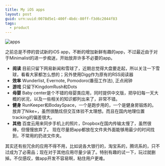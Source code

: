 ```yaml
---
title: My iOS apps
layout: post
guid: urn:uuid:0078d5e1-400f-4bdc-80ff-f3d6c2044f83
tags:
  - product
---
```


![apps](http://pic.yupoo.com/lishugo/Dn1xDBSX/medium.jpg)

之前总是不停的尝试新的iOS app，不断的增加新鲜有趣的app，不过最近由于对于Minimalist的进一步痴迷，开始放弃许多不必要的app。

*   __阅读__ 目前只留下网易新闻和雪球了，近期总觉得大盘要走起，所以关注一下雪球，看看大家都怎么想的；另外使用Digg作为原有的RSS阅读器
*   __效率__ Wunderlist, Evernote, Pomodoro(番茄工作法), 正点闹钟
*   __游戏__ 只留下KingdomRush和Dots
*   __母婴__ Baby center是个不错的母婴类应用，同时提供中文版，把孕妇每一天大概的状况，以及一些相关的知识都列出来了，非常不错。
*   __健身__ RunKeeper和BodaySpace，一个是跑步用的，一个是健身房锻炼的。放弃了Nike+，虽然很酷炫但交互体验不太理想。而且在国内地理位置tracking的偏差很大。
*   __其他__ 百度云用来同步手机上的照片，Dropbox在国内传输太慢了，虽然很棒，但慢慢放弃了。
现在尽量把app都放在文件夹外面能够用最少的时间找到，不常用的扔进文件夹。

其实还有些冗余的应用不得不用，比如说各大银行的，淘宝系的，腾讯系的，只不过成为了必需品；现在对于其他应用尽量少装了。特别有趣的试一下，玩过就删掉。不仅感叹，做app开发不容易啊，粘住用户更难。


